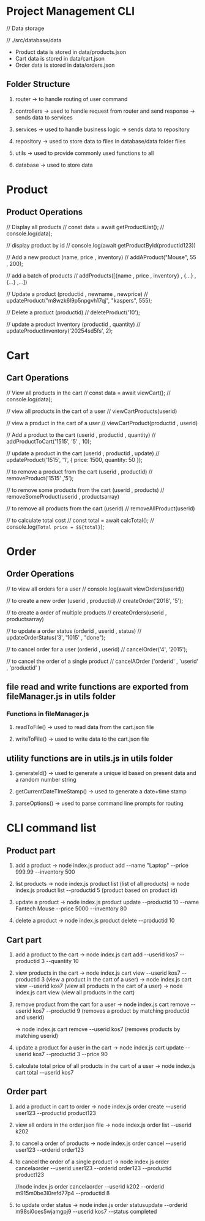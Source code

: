 # Project Management CLI

// Data storage

// ./src/database/data

- Product data is stored in data/products.json
- Cart data is stored in data/cart.json
- Order data is stored in data/orders.json

## Folder Structure

1. router
   -> to handle routing of user command

2. controllers
   -> used to handle request from router and send response
   -> sends data to services

3. services
   -> used to handle business logic
   -> sends data to repository

4. repository
   -> used to store data to files in database/data folder files

5. utils
   -> used to provide commonly used functions to all

6. database
   -> used to store data

# Product

## Product Operations

// Display all products
// const data = await getProductList();
// console.log(data);

// display product by id
// console.log(await getProductById(productid123))

// Add a new product (name, price , inventory)
// addAProduct("Mouse", 55 , 200);

// add a batch of products
// addProducts([{name , price , inventory} , {...} , {...} ,...])

// Update a product (productid , newname , newprice)
// updateProduct("m8wzk6l9p5npgvh17qj", "kaspers", 555);

// Delete a product (productid)
// deleteProduct('10');

// update a product Inventory (productid , quantity)
// updateProductInventory('20254sd5fs', 2);

# Cart

## Cart Operations

// View all products in the cart
// const data = await viewCart();
// console.log(data);

// view all products in the cart of a user
// viewCartProducts(userid)

// view a product in the cart of a user
// viewCartProduct(productid , userid)

// Add a product to the cart (userid , productid , quantity)
// addProductToCart('1515', '5' , 10);

// update a product in the cart (userid , productid , update)
// updateProduct('1515', '1', { price: 1500, quantity: 50 });

// to remove a product from the cart (userid , productid)
// removeProduct('1515' ,'5');

// to remove some products from the cart (userid , products)
// removeSomeProduct(userid , productsarray)

// to remove all products from the cart (userid)
// removeAllProduct(userid)

// to calculate total cost
// const total = await calcTotal();
// console.log(`Total price = $${total}`);

# Order

## Order Operations

// to view all orders for a user
// console.log(await viewOrders(userid))

// to create a new order (userid , productid)
// createOrder('2018', '5');

// to create a order of multiple products
// createOrders(userid , productsarray)

// to update a order status (orderid , userid , status)
// updateOrderStatus('3', '1015' , "done");

// to cancel order for a user (orderid , userid)
// cancelOrder('4', '2015');

// to cancel the order of a single product
// cancelAOrder ('orderid' , 'userid' , 'productid' )

## file read and write functions are exported from fileManager.js in utils folder

### Functions in fileManager.js

1. readToFile()
   -> used to read data from the cart.json file

2) writeToFile()
   -> used to write data to the cart.json file

## utility functions are in utils.js in utils folder

1. generateId()
   -> used to generate a unique id based on present data and a random number string

2. getCurrentDateTImeStamp()
   -> used to generate a date+time stamp

3. parseOptions()
   -> used to parse command line prompts for routing

# CLI command list

## Product part

1. add a product
   -> node index.js product add --name "Laptop" --price 999.99 --inventory 500

2. list products
   -> node index.js product list (list of all products)
   -> node index.js product list --productid 5 (product based on product id)

3. update a product
   -> node index.js product update --productid 10 --name Fantech Mouse --price 5000 --inventory 80

4. delete a product
   -> node index.js product delete --productid 10

## Cart part

1. add a product to the cart
   -> node index.js cart add --userid kos7 --productid 3 --quantity 10

2. view products in the cart
   -> node index.js cart view --userid kos7 --productid 3 (view a product in the cart of a user)
   -> node index.js cart view --userid kos7 (view all products in the cart of a user)
   -> node index.js cart view (view all products in the cart)

3. remove product from the cart for a user
   -> node index.js cart remove --userid kos7 --productid 9
   (removes a product by matching productid and userid)

   -> node index.js cart remove --userid kos7
   (removes products by matching userid)

4. update a product for a user in the cart
   -> node index.js cart update --userid kos7 --productid 3 --price 90

5. calculate total price of all products in the cart of a user
   -> node index.js cart total --userid kos7

## Order part

1. add a product in cart to order
   -> node index.js order create --userid user123 --productid product123

2. view all orders in the order.json file
   -> node index.js order list --userid k202

3. to cancel a order of products
   -> node index.js order cancel --userid user123 --orderid order123

4. to cancel the order of a single product
   -> node index.js order cancelaorder --userid user123 --orderid order123 --productid product123

   //node index.js order cancelaorder --userid k202 --orderid m915m0be3l0refd77p4 --productid 8

5. to update order status
   -> node index.js order statusupdate --orderid m98si0oes5wjamgpj9 --userid kos7 --status completed

